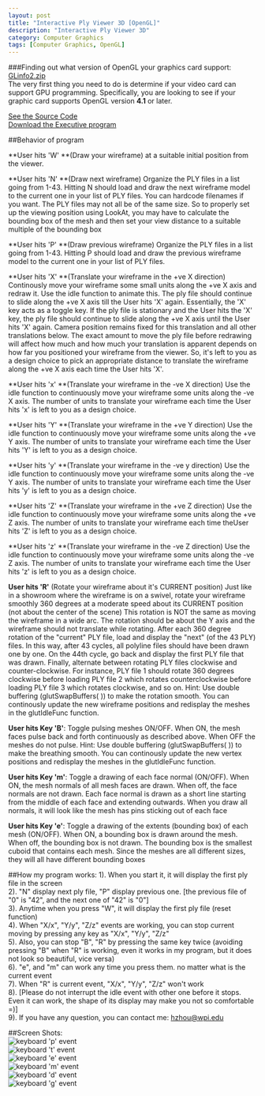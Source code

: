 ```yaml
---      
layout: post      
title: "Interactive Ply Viewer 3D [OpenGL]"      
description: "Interactive Ply Viewer 3D"      
category: Computer Graphics      
tags: [Computer Graphics, OpenGL]      
---      
```

###Finding out what version of OpenGL your graphics card support: [GLinfo2.zip](/demo/ComputerGraphics/GLinfo2.zip)           
The very first thing you need to do is determine if your video card can support GPU programming. Specifically, you are looking to see if your graphic card supports OpenGL version **4.1** or later.            
          
[See the Source Code](https://github.com/zhouhao/CS543-Computer-Graphics-Course-Project/tree/master/HW2)               
[Download the Executive program](/demo/ComputerGraphics/Interactive_Ply_Viewer_3D.zip)           
      
##Behavior of program      
      
**User hits 'W' **(Draw your wireframe) at a suitable initial position from the viewer.       
      
**User hits 'N' **(Draw next wireframe) Organize the PLY files in a list going from 1-43. Hitting N should load and draw the next wireframe model to the current one in your list of PLY files. You can hardcode filenames if you want. The PLY files may not all be of the same size. So to properly set up the viewing position using LookAt, you may have to calculate the bounding box of the mesh and then set your view distance to a suitable multiple of the bounding box      
      
**User hits 'P' **(Draw previous wireframe) Organize the PLY files in a list going from 1-43. Hitting P should load and draw the previous wireframe model to the current one in your list of PLY files.       
      
**User hits 'X' **(Translate your wireframe in the +ve X direction) Continously move your wireframe some small units along the +ve X axis and redraw it. Use the idle function to animate this. The ply file should continue to slide along the +ve X axis till the User hits 'X' again. Essentially, the 'X' key acts as a toggle key. If the ply file is stationary and the User hits the 'X' key, the ply file should continue to slide along the +ve X axis until the User hits 'X' again. Camera position remains fixed for this translation and all other translations below. The exact amount to move the ply file before redrawing will affect how much and how much your translation is apparent depends on how far you positioned your wireframe from the viewer. So, it's left to you as a design choice to pick an appropriate distance to translate the wireframe along the +ve X axis each time the User hits 'X'.       
      
**User hits 'x' **(Translate your wireframe in the -ve X direction) Use the idle function to continuously move your wireframe some units along the -ve X axis. The number of units to translate your wireframe each time the User hits 'x' is left to you as a design choice.       
      
**User hits 'Y' **(Translate your wireframe in the +ve Y direction) Use the idle function to continuously move your wireframe some units along the +ve Y axis. The number of units to translate your wireframe each time the User hits 'Y' is left to you as a design choice.       
      
**User hits 'y' **(Translate your wireframe in the -ve y direction) Use the idle function to continuously move your wireframe some units along the -ve Y axis. The number of units to translate your wireframe each time the User hits 'y' is left to you as a design choice.       
      
**User hits 'Z' **(Translate your wireframe in the +ve Z direction) Use the idle function to continuously move your wireframe some units along the +ve Z axis. The number of units to translate your wireframe each time theUser hits 'Z' is left to you as a design choice.       
      
**User hits 'z' **(Translate your wireframe in the -ve Z direction) Use the idle function to continuously move your wireframe some units along the -ve Z axis. The number of units to translate your wireframe each time the User hits 'z' is left to you as a design choice.       
      
**User hits 'R'** (Rotate your wireframe about it's CURRENT position) Just like in a showroom where the wireframe is on a swivel, rotate your wireframe smoothly 360 degrees at a moderate speed about its CURRENT position (not about the center of the scene) This rotation is NOT the same as moving the wireframe in a wide arc. The rotation should be about the Y axis and the wireframe should not translate while rotating. After each 360 degree rotation of the "current" PLY file, load and display the "next" (of the 43 PLY) files. In this way, after 43 cycles, all polyline files should have been drawn one by one. On the 44th cycle, go back and display the first PLY file that was drawn. Finally, alternate between rotating PLY files clockwise and counter-clockwise. For instance, PLY file 1 should rotate 360 degrees clockwise before loading PLY file 2 which rotates counterclockwise before loading PLY file 3 which rotates clockwise, and so on. Hint: Use double buffering (glutSwapBuffers( )) to make the rotation smooth. You can continously update the new wireframe positions and redisplay the meshes in the glutIdleFunc function.       
      
**User hits Key 'B'**: Toggle pulsing meshes ON/OFF. When ON, the mesh faces pulse back and forth continuously as described above. When OFF the meshes do not pulse. Hint: Use double buffering (glutSwapBuffers( )) to make the breathing smooth. You can continously update the new vertex positions and redisplay the meshes in the glutIdleFunc function.      
      
**User hits Key 'm'**: Toggle a drawing of each face normal (ON/OFF). When ON, the mesh normals of all mesh faces are drawn. When off, the face normals are not drawn. Each face normal is drawn as a short line starting from the middle of each face and extending outwards. When you draw all normals, it will look like the mesh has pins sticking out of each face      
      
**User hits Key 'e'**: Toggle a drawing of the extents (bounding box) of each mesh (ON/OFF). When ON, a bounding box is drawn around the mesh. When off, the bounding box is not drawn. The bounding box is the smallest cuboid that contains each mesh. Since the meshes are all different sizes, they will all have different bounding boxes      

##How my program works:
1). When you start it, it will display the first ply file in the screen     
2). "N" display next ply file, "P" display previous one. [the previous file of "0" is "42", and the next one of "42" is "0"]     
3). Anytime when you press "W", it will display the first ply file (reset function)     
4). When "X/x", "Y/y", "Z/z" events are working, you can stop current moving by pressing any key as "X/x", "Y/y", "Z/z"     
5). Also, you can stop "B", "R" by pressing the same key twice (avoiding pressing "B" when "R" is working, even it works in my program, but it does not look so beautiful, vice versa)     
6). "e", and "m" can work any time you press them. no matter what is the current event      
7). When "R" is current event, "X/x", "Y/y", "Z/z" won't work     
8). [Please do not interrupt the idle event with other one before it stops. Even it can work, the shape of its display may make you not so comfortable =)]     
9). If you have any question, you can contact me: <a href="mailto:hzhou@wpi.edu">hzhou@wpi.edu</a>      

##Screen Shots:        
![keyboard 'p' event](/images/blog/OpenGL/hw1/1.PNG "keyboard 'p' event")            
![keyboard 't' event](/images/blog/OpenGL/hw1/2.PNG "keyboard 't' event")           
![keyboard 'e' event](/images/blog/OpenGL/hw1/3.PNG "keyboard 'e' event")           
![keyboard 'm' event](/images/blog/OpenGL/hw1/4.PNG "keyboard 'm' event")           
![keyboard 'd' event](/images/blog/OpenGL/hw1/5.PNG "keyboard 'd' event")           
![keyboard 'g' event](/images/blog/OpenGL/hw1/6.PNG "keyboard 'g' event")     